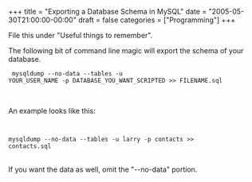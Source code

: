 +++
title = "Exporting a Database Schema in MySQL"
date = "2005-05-30T21:00:00-00:00"
draft = false
categories = ["Programming"]
+++

File this under "Useful things to remember".

The following bit of command line magic will export the schema of your
database. <br/> <p> <code> mysqldump --no-data --tables -u
YOUR\_USER\_NAME -p DATABASE\_YOU\_WANT\_SCRIPTED &gt;&gt; FILENAME.sql
</code> </p> <br/>

An example looks like this:

<code>\
 mysqldump --no-data --tables -u larry -p contacts &gt;&gt;
contacts.sql\
</code>\
If you want the data as well, omit the "--no-data" portion.

